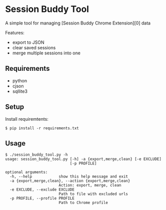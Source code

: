 Session Buddy Tool
===========

A simple tool for managing [Session Buddy Chrome Extension][0] data

Features:
* export to JSON
* clear saved sessions
* merge multiple sessions into one


## Requirements
* python
* cjson
* sqllite3

## Setup

Install requiremtents:
```
$ pip install -r requirements.txt
```

## Usage
```
$ ./session_buddy_tool.py -h
usage: session_buddy_tool.py [-h] -a {export,merge,clean} [-e EXCLUDE]
                             [-p PROFILE]

optional arguments:
  -h, --help            show this help message and exit
  -a {export,merge,clean}, --action {export,merge,clean}
                        Action: export, merge, clean
  -e EXCLUDE, --exclude EXCLUDE
                        Path to file with excluded urls
  -p PROFILE, --profile PROFILE
                        Path to Chrome profile

```

[1]: https://chrome.google.com/webstore/detail/session-buddy/edacconmaakjimmfgnblocblbcdcpbko